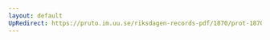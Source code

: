 ```yaml
---
layout: default
UpRedirect: https://pruto.im.uu.se/riksdagen-records-pdf/1870/prot-1870--fk--322/prot-1870--fk--322_002.pdf
---
```

